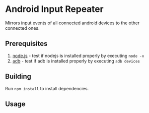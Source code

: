 # Android Input Repeater
Mirrors input events of all connected android devices to the other connected ones.

## Prerequisites
1. [node.js](https://nodejs.org/) - test if nodejs is installed properly by executing ```node -v```
1. [adb](https://developer.android.com/sdk/installing/index.html?pkg=tools) - test if adb is installed properly by executing ```adb devices```

## Building
Run ```npm install``` to install dependencies.

## Usage
